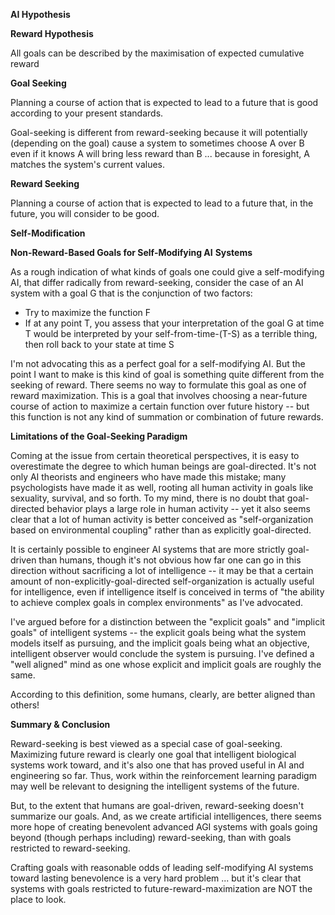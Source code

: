 **AI Hypothesis**

**Reward Hypothesis**

All goals can be described by the maximisation of expected cumulative reward

**Goal Seeking**

Planning a course of action that is expected to lead to a future that is good according to your present standards.

Goal-seeking is different from reward-seeking because it will potentially (depending on the goal) cause a system to sometimes choose A over B even if it knows A will bring less reward than B ... because in foresight, A matches the system's current values.

**Reward Seeking**

Planning a course of action that is expected to lead to a future that, in the future, you will consider to be good.

**Self-Modification**

**Non-Reward-Based Goals for Self-Modifying AI** **Systems**

As a rough indication of what kinds of goals one could give a self-modifying AI, that differ radically from reward-seeking, consider the case of an AI system with a goal G that is the conjunction of two factors:

- Try to maximize the function F
- If at any point T, you assess that your interpretation of the goal G at time T would be interpreted by your self-from-time-(T-S) as a terrible thing, then roll back to your state at time S

I'm not advocating this as a perfect goal for a self-modifying AI. But the point I want to make is this kind of goal is something quite different from the seeking of reward. There seems no way to formulate this goal as one of reward maximization. This is a goal that involves choosing a near-future course of action to maximize a certain function over future history -- but this function is not any kind of summation or combination of future rewards.

**Limitations of the Goal-Seeking Paradigm**

Coming at the issue from certain theoretical perspectives, it is easy to overestimate the degree to which human beings are goal-directed. It's not only AI theorists and engineers who have made this mistake; many psychologists have made it as well, rooting all human activity in goals like sexuality, survival, and so forth. To my mind, there is no doubt that goal-directed behavior plays a large role in human activity -- yet it also seems clear that a lot of human activity is better conceived as "self-organization based on environmental coupling" rather than as explicitly goal-directed.

It is certainly possible to engineer AI systems that are more strictly goal-driven than humans, though it's not obvious how far one can go in this direction without sacrificing a lot of intelligence -- it may be that a certain amount of non-explicitly-goal-directed self-organization is actually useful for intelligence, even if intelligence itself is conceived in terms of "the ability to achieve complex goals in complex environments" as I've advocated.

I've argued before for a distinction between the "explicit goals" and "implicit goals" of intelligent systems -- the explicit goals being what the system models itself as pursuing, and the implicit goals being what an objective, intelligent observer would conclude the system is pursuing. I've defined a "well aligned" mind as one whose explicit and implicit goals are roughly the same.

According to this definition, some humans, clearly, are better aligned than others!

**Summary & Conclusion**

Reward-seeking is best viewed as a special case of goal-seeking. Maximizing future reward is clearly one goal that intelligent biological systems work toward, and it's also one that has proved useful in AI and engineering so far. Thus, work within the reinforcement learning paradigm may well be relevant to designing the intelligent systems of the future.

But, to the extent that humans are goal-driven, reward-seeking doesn't summarize our goals. And, as we create artificial intelligences, there seems more hope of creating benevolent advanced AGI systems with goals going beyond (though perhaps including) reward-seeking, than with goals restricted to reward-seeking.

Crafting goals with reasonable odds of leading self-modifying AI systems toward lasting benevolence is a very hard problem ... but it's clear that systems with goals restricted to future-reward-maximization are NOT the place to look.